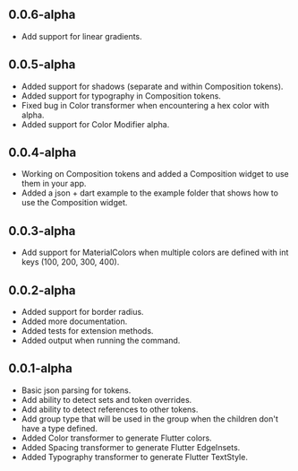 ## 0.0.6-alpha

- Add support for linear gradients.

## 0.0.5-alpha

- Added support for shadows (separate and within Composition tokens).
- Added support for typography in Composition tokens.
- Fixed bug in Color transformer when encountering a hex color with alpha.
- Added support for Color Modifier alpha.

## 0.0.4-alpha

- Working on Composition tokens and added a Composition widget to use them in your app.
- Added a json + dart example to the example folder that shows how to use the Composition widget.

## 0.0.3-alpha

- Add support for MaterialColors when multiple colors are defined with int keys (100, 200, 300, 400).

## 0.0.2-alpha

- Added support for border radius.
- Added more documentation.
- Added tests for extension methods.
- Added output when running the command.

## 0.0.1-alpha

- Basic json parsing for tokens.
- Add ability to detect sets and token overrides.
- Add ability to detect references to other tokens.
- Add group type that will be used in the group when the children don't have a type defined.
- Added Color transformer to generate Flutter colors.
- Added Spacing transformer to generate Flutter EdgeInsets.
- Added Typography transformer to generate Flutter TextStyle.
